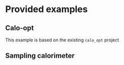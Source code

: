 # Provided examples

## Calo-opt

This example is based on the existing `calo_opt` project

## Sampling calorimeter
